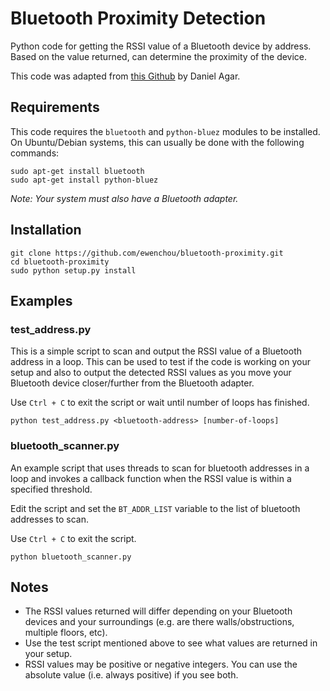 # Bluetooth Proximity Detection

Python code for getting the RSSI value of a Bluetooth device by address. Based on the value returned, can determine the proximity of the device.

This code was adapted from [this Github](https://github.com/dagar/bluetooth-proximity) by Daniel Agar.

## Requirements

This code requires the `bluetooth` and `python-bluez` modules to be installed. On Ubuntu/Debian systems, this can usually be done with the following commands:

```
sudo apt-get install bluetooth
sudo apt-get install python-bluez
```

*Note: Your system must also have a Bluetooth adapter.*

## Installation

```
git clone https://github.com/ewenchou/bluetooth-proximity.git
cd bluetooth-proximity
sudo python setup.py install
```

## Examples

### test_address.py

This is a simple script to scan and output the RSSI value of a Bluetooth address in a loop. This can be used to test if the code is working on your setup and also to output the detected RSSI values as you move your Bluetooth device closer/further from the Bluetooth adapter.

Use `Ctrl + C` to exit the script or wait until number of loops has finished.

```
python test_address.py <bluetooth-address> [number-of-loops]
```

### bluetooth_scanner.py

An example script that uses threads to scan for bluetooth addresses in a loop and invokes a callback function when the RSSI value is within a specified threshold.

Edit the script and set the `BT_ADDR_LIST` variable to the list of bluetooth addresses to scan.

Use `Ctrl + C` to exit the script.

```
python bluetooth_scanner.py
```

## Notes

* The RSSI values returned will differ depending on your Bluetooth devices and your surroundings (e.g. are there walls/obstructions, multiple floors, etc). 
* Use the test script mentioned above to see what values are returned in your setup.
* RSSI values may be positive or negative integers. You can use the absolute value (i.e. always positive) if you see both.

